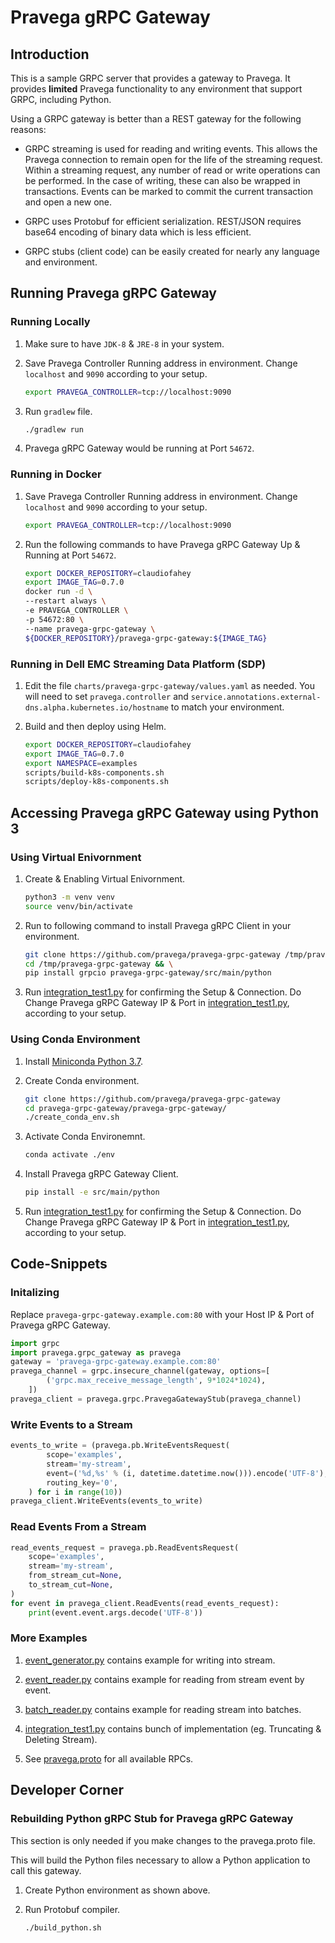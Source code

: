 # Pravega gRPC Gateway

## Introduction

This is a sample GRPC server that provides a gateway to Pravega.
It provides **limited** Pravega functionality to any environment that support GRPC, including Python.

Using a GRPC gateway is better than a REST gateway for the following reasons:

- GRPC streaming is used for reading and writing events. This allows the Pravega connection to remain open for the life
  of the streaming request. Within a streaming request, any number of read or write operations can be performed.
  In the case of writing, these can also be wrapped in transactions.
  Events can be marked to commit the current transaction and open a new one.
  
- GRPC uses Protobuf for efficient serialization.
  REST/JSON requires base64 encoding of binary data which is less efficient.
  
- GRPC stubs (client code) can be easily created for nearly any language and environment.

## Running Pravega gRPC Gateway

### Running Locally

1. Make sure to have `JDK-8` & `JRE-8` in your system.

2. Save Pravega Controller Running address in environment. Change `localhost` and `9090` according to your setup.

    ``` bash
    export PRAVEGA_CONTROLLER=tcp://localhost:9090
    ```

3. Run `gradlew` file.

    ```bash
    ./gradlew run
    ```

4. Pravega gRPC Gateway would be running at Port `54672`.

### Running in Docker

1. Save Pravega Controller Running address in environment. Change `localhost` and `9090` according to your setup.

    ``` bash
    export PRAVEGA_CONTROLLER=tcp://localhost:9090
    ```

2. Run the following commands to have Pravega gRPC Gateway Up & Running at Port `54672`.

    ``` bash
    export DOCKER_REPOSITORY=claudiofahey
    export IMAGE_TAG=0.7.0
    docker run -d \
    --restart always \
    -e PRAVEGA_CONTROLLER \
    -p 54672:80 \
    --name pravega-grpc-gateway \
    ${DOCKER_REPOSITORY}/pravega-grpc-gateway:${IMAGE_TAG}
    ```

### Running in Dell EMC Streaming Data Platform (SDP)

1. Edit the file `charts/pravega-grpc-gateway/values.yaml` as needed. You will need to set `pravega.controller` and `service.annotations.external-dns.alpha.kubernetes.io/hostname` to match your environment.

2. Build and then deploy using Helm.

    ```bash
    export DOCKER_REPOSITORY=claudiofahey
    export IMAGE_TAG=0.7.0
    export NAMESPACE=examples
    scripts/build-k8s-components.sh
    scripts/deploy-k8s-components.sh
    ```

## Accessing Pravega gRPC Gateway using Python 3

### Using Virtual Enivornment

1. Create & Enabling Virtual Enivornment.

    ```bash
    python3 -m venv venv
    source venv/bin/activate
    ```

2. Run to following command to install Pravega gRPC Client in your environment.

    ``` bash
    git clone https://github.com/pravega/pravega-grpc-gateway /tmp/pravega-grpc-gateway && \
    cd /tmp/pravega-grpc-gateway && \
    pip install grpcio pravega-grpc-gateway/src/main/python
    ```

3. Run [integration_test1.py](pravega-grpc-gateway/src/test/python/integration_test1.py) for confirming the Setup & Connection. Do Change Pravega gRPC Gateway IP & Port in [integration_test1.py](pravega-grpc-gateway/src/test/python/integration_test1.py), according to your setup.

### Using Conda Environment

1. Install [Miniconda Python 3.7](https://docs.conda.io/en/latest/miniconda.html).

2. Create Conda environment.

    ```bash
    git clone https://github.com/pravega/pravega-grpc-gateway 
    cd pravega-grpc-gateway/pravega-grpc-gateway/
    ./create_conda_env.sh
    ```

3. Activate Conda Environemnt.

    ```bash
    conda activate ./env
    ```

4. Install Pravega gRPC Gateway Client.

    ```bash
    pip install -e src/main/python
    ```

5. Run [integration_test1.py](pravega-grpc-gateway/src/test/python/integration_test1.py) for confirming the Setup & Connection. Do Change Pravega gRPC Gateway IP & Port in [integration_test1.py](pravega-grpc-gateway/src/test/python/integration_test1.py), according to your setup.

## Code-Snippets

### Initalizing

Replace `pravega-grpc-gateway.example.com:80` with your Host IP & Port of Pravega gRPC Gateway.

```python
import grpc
import pravega.grpc_gateway as pravega
gateway = 'pravega-grpc-gateway.example.com:80'
pravega_channel = grpc.insecure_channel(gateway, options=[
        ('grpc.max_receive_message_length', 9*1024*1024),
    ])
pravega_client = pravega.grpc.PravegaGatewayStub(pravega_channel)
```

### Write Events to a Stream

```python
events_to_write = (pravega.pb.WriteEventsRequest(
        scope='examples',
        stream='my-stream',
        event=('%d,%s' % (i, datetime.datetime.now())).encode('UTF-8'),
        routing_key='0',
    ) for i in range(10))
pravega_client.WriteEvents(events_to_write)
```

### Read Events From a Stream

```python
read_events_request = pravega.pb.ReadEventsRequest(
    scope='examples',
    stream='my-stream',
    from_stream_cut=None,
    to_stream_cut=None,
)
for event in pravega_client.ReadEvents(read_events_request):
    print(event.event.args.decode('UTF-8'))
```

### More Examples

1. [event_generator.py](pravega-grpc-gateway/src/test/python/event_generator.py) contains example for writing into stream.

2. [event_reader.py](pravega-grpc-gateway/src/test/python/event_reader.py) contains example for reading from stream event by event.

3. [batch_reader.py](pravega-grpc-gateway/src/test/python/batch_reader.py) contains example for reading stream into batches.

4. [integration_test1.py](pravega-grpc-gateway/src/test/python/integration_test1.py) contains bunch of implementation (eg. Truncating & Deleting Stream).

5. See [pravega.proto](pravega-grpc-gateway/src/main/proto/pravega/grpc_gateway/pravega.proto) for all available RPCs.

## Developer Corner

### Rebuilding Python gRPC Stub for Pravega gRPC Gateway

This section is only needed if you make changes to the pravega.proto file.

This will build the Python files necessary to allow a Python application to call this gateway.

1. Create Python environment as shown above.

2. Run Protobuf compiler.

    ```bash
    ./build_python.sh
    ```
